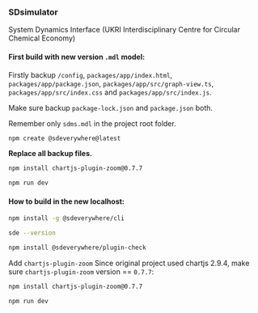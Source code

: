### SDsimulator
System Dynamics Interface (UKRI Interdisciplinary Centre for Circular Chemical Economy)

#### First build with new version `.mdl` model:

Firstly backup `/config`, `packages/app/index.html`, `packages/app/package.json`, `packages/app/src/graph-view.ts`, `packages/app/src/index.css` and `packages/app/src/index.js`.

Make sure backup `package-lock.json` and `package.json` both.

Remember only `sdms.mdl` in the project root folder.

```bash
npm create @sdeverywhere@latest
```

**Replace all backup files.**

```bash
npm install chartjs-plugin-zoom@0.7.7
```

```bash
npm run dev
```

#### How to build in the new localhost:

```bash
npm install -g @sdeverywhere/cli
```

```bash
sde --version
```

```bash
npm install @sdeverywhere/plugin-check
```

Add `chartjs-plugin-zoom`
Since original project used chartjs 2.9.4, make sure `chartjs-plugin-zoom` version == `0.7.7`:

```bash
npm install chartjs-plugin-zoom@0.7.7
```

```bash
npm run dev
```